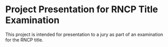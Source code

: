 # Project Presentation for RNCP Title Examination

This project is intended for presentation to a jury as part of an examination for the RNCP title.
